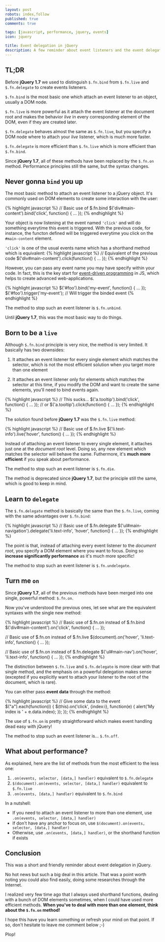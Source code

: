 ```yaml
---
layout: post
robots: index,follow
published: true
comments: true

tags: [javascript, performance, jquery, events]
icon: jquery

title: Event delegation in jQuery
description: A few reminder about event listeners and the event delegation best practices in jQuery.
---
```


## TL;DR

Before **jQuery 1.7** we used to distinguish `$.fn.bind` from `$.fn.live` and `$.fn.delegate` to create events listeners.

`$.fn.bind` is the most basic one which attach an event listener to an object, usually a DOM node.

`$.fn.live` is more powerful as it attach the event listener at the document root and makes the behavior *live* in every corresponding element of the DOM, even if they are created later.

`$.fn.delegate` behaves almost the same as `$.fn.live`, but you specify a DOM node where to attach your *live* listener, which is much more faster.

`$.fn.delegate` is more efficient than `$.fn.live` which is more efficient than `$.fn.bind`.

Since **jQuery 1.7**, all of these methods have been replaced by the `$.fn.on` method. Performance principles still the same, but the syntax changes.


## Never gonna `bind` you up

The most basic method to attach an event listener to a jQuery object. It's commonly used on DOM elements to create some interaction with the user:

{% highlight javascript %}
// Basic use of $.fn.bind
$('div#main-content').bind('click', function() { ... });
{% endhighlight %}

Your object is now listening at the event named `'click'` and will do something everytime this event is triggered. With the previous code, for instance, the functon defined will be triggered everytime you click on the `#main-content` element.

`'click'` is one of the usual events name which has a shorthand method which is equivalent:
{% highlight javascript %}
// Equivalent of the previous code
$('div#main-content').click(function() { ... });
{% endhighlight %}

However, you can pass any event name you may have specify within your code. In fact, this is the key start for [event-driven programming](http://en.wikipedia.org/wiki/Event-driven_programming) in JS, which helps to create advanced web-applications.

{% highlight javascript %}
$('#foo').bind('my-event', function() { ... });
$('#foo').trigger('my-event');  // Will trigger the binded event
{% endhighlight %}

<p class="islet">
    The method to stop such an event listener is <code>$.fn.unbind</code>.
</p>

Until **jQuery 1.7**, this was the most basic way to do things.


## Born to be a `live`

Although `$.fn.bind` principle is very nice, the method is very limited. It basically has two downsides:

1. It attaches an event listener for every single element which matches the selector, which is not the most efficient solution when you target more than one element

2. It attaches an event listener only for elements which matches the selector at this time, if you modify the DOM and want to create the same elements, you'll need to bind events again.

{% highlight javascript %}
// This sucks...
$('a.tooltip').bind('click', function() { ... });
// or $('a.tooltip').click(function() { ... });
{% endhighlight %}

The solution found before **jQuery 1.7** was the `$.fn.live` method:

{% highlight javascript %}
// Basic use of $.fn.live
$('li.text-info').live('hover', function() { ... });
{% endhighlight %}

Instead of attaching an event listener to every single element, it attaches just one at the *document root* level. Doing so, any new element which matches the selector will behave the same. Futhermore, it's **much more efficient** if you speak about performance.

<p class="islet">
    The method to stop such an event listener is <code>$.fn.die</code>.
</p>

The method is deprecated since **jQuery 1.7**, but the principle still the same, which is good to keep in mind.


## Learn to `delegate`

The `$.fn.delegate` method is basically the same than the `$.fn.live`, coming with the same advantages over `$.fn.bind`:

{% highlight javascript %}
// Basic use of $.fn.delegate
$('ul#main-navigation').delegate('li.text-info', 'hover', function() { ... });
{% endhighlight %}

The point is that, instead of attaching every event listener to the *document root*, you specify a DOM element where you want to focus. Doing so **increase significantly performance** as it's much more specific!

<p class="islet">
    The method to stop such an event listener is <code>$.fn.undelegate</code>.
</p>


## Turn me `on`

Since **jQuery 1.7**, all of the previous methods have been merged into one single, powerful method: `$.fn.on`.

Now you've understood the previous ones, let see what are the equivalent syntaxes with the single new method:

{% highlight javascript %}
// Basic use of $.fn.on instead of $.fn.bind
$('div#main-content').on('click', function() { ... });

// Basic use of $.fn.on instead of $.fn.live
$(document).on('hover', 'li.text-info', function() { ... });

// Basic use of $.fn.on instead of $.fn.delegate
$('ul#main-nav').on('hover', 'li.text-info', function() { ... });
{% endhighlight %}

The distinction between `$.fn.live` and `$.fn.delegate` is more clear with that single method, and the emphasis on a powerful delegation makes sense (excepted if you explicitly want to attach your listener to the root of the document, which is rare).

You can either pass **event data** through the method:

{% highlight javascript %}
// Give some data to the event
$("a").each(function(i) {
    $(this).on('click', {index:i}, function(e) {
        alert('My index is ' + e.data.index);
    });
});
{% endhighlight %}

The use of `$.fn.on` is pretty straightforward which makes event handling dead easy with jQuery!

<p class="islet">
    The method to stop such an event listener is... <code>$.fn.off</code>.
</p>

## What about performance?

As explained, here are the list of methods from the most efficient to the less one:

1. `.on(events, selector, [data,] handler)` equivalent to `$.fn.delegate`
2. `$(document).on(events, selector, [data,] handler)` equivalent to `$.fn.live`
3. `.on(events, [data,] handler)` equivalent to `$.fn.bind`

In a nutshell:

- If you need to attach an event listener to more than one element, use `.on(events, selector, [data,] handler)`
- If don't have any anchor to focus on, use `$(document).on(events, selector, [data,] handler)`
- Otherwise, use `.on(events, [data,] handler)`, or the shorthand function if exists

## Conclusion

This was a short and friendly reminder about event delegation in jQuery.

No hot news but such a big deal in this article. That was a point worth noting you could also find easily, doing some researches through the Internet.

I realized very few time ago that I always used shorthand functions, dealing with a bunch of DOM elements sometimes, when I could have used more efficient methods. **When you've to deal with more than one element, think about the `$.fn.on` method!**

I hope this have you learn something or refresh your mind on that point. If so, don't hesitate to leave me comment below ;-)

Plop!
